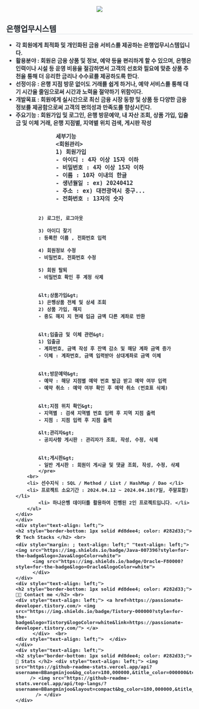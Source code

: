 <div align= "center">
    <img src="https://capsule-render.vercel.app/api?type=wave&color=009577&height=180&text=Java%20Basic%20Project&animation=&fontColor=000000&fontSize=70" />
    </div>
    <div style="text-align: left;"> 
    <h2 style="border-bottom: 1px solid #d8dee4; color: #282d33;"> 은행업무시스템 </h2>  
    <div style="font-weight: 700; font-size: 15px; text-align: left; color: #282d33;"> 
        <ul dir="auto">
        <li>각 회원에게 최적화 및 개인화된 금융 서비스를 제공하는 은행업무시스템입니다.</li>
        <li> 활용분야 : 회원은 금융 상품 및 정보, 예약 등을 편리하게 할 수 있으며, 은행은 인력이나 시설 등 운영 비용을 절감하면서 고객의 선호와 필요에 맞춘 상품 추천을 통해 더 유리한 금리나 수수료를 제공하도록 한다.</li>
        <li> 선정이유 : 은행 지점 방문 없이도 거래를 쉽게 하거나, 예약 서비스를 통해 대기 시간을 줄임으로써 시간과 노력을 절약하기 위함이다.</li>
        <li> 개발목표 : 회원에게 실시간으로 최신 금융 시장 동향 및 상품 등 다양한 금융 정보를 제공함으로써 고객의 편의성과 만족도를 향상시킨다. </li>
        <li> 주요기능 : 회원가입 및 로그인, 은행 방문예약, 내 자산 조회, 상품 가입, 입출금 및 이체 거래, 은행 지점별, 지역별 위치 검색, 게시판 작성</li>
                <pre class="notranslate">
            세부기능
            &lt;회원관리&gt;
            1) 회원가입
            - 아이디 : 4자 이상 15자 이하
            - 비밀번호 : 4자 이상 15자 이하
            - 이름 : 10자 이내의 한글
            - 생년월일 : ex) 20240412
            - 주소 : ex) 대전광역시 중구...
            - 전화번호 : 13자의 숫자
            
            2) 로그인, 로그아웃
          
            3) 아이디 찾기
            : 등록한 이름 , 전화번호 입력

            4) 회원정보 수정
            - 비밀번호, 전화번호 수정
            
            5) 회원 탈퇴
            - 비밀번호 확인 후 계정 삭제
 
 
            &lt;상품가입&gt;
            1) 은행상품 전체 및 상세 조회
            2) 상품 가입, 해지
            - 중도 해지 지 현재 입금 금액 다른 계좌로 반환

             
            &lt;입출금 및 이체 관련&gt;
            1) 입출금 
            - 계좌번호, 금액 작성 후 잔액 감소 및 해당 계좌 금액 증가
            - 이체 : 계좌번호, 금액 입력받아 상대계좌로 금액 이체
       
             
            &lt;방문예약&gt;
            - 예약 : 해당 지점별 예약 번호 발급 받고 예약 여부 입력
            - 예약 취소 : 예약 여부 확인 후 예약 취소 (번호표 삭제)

             
            &lt;지점 위치 확인&gt;
            - 지역별 : 검색 지역별 번호 입력 후 지역 지점 출력
            - 지점 : 지점 입력 후 지점 출력
             
            &lt;관리자&gt;
            - 공지사항 게시판 : 관리자가 조회, 작성, 수정, 삭제

             
            &lt;게시판&gt;
            - 일반 게시판 : 회원이 게시글 및 댓글 조회, 작성, 수정, 삭제
            </pre>   
        <br>    
        <li> 선수지식 : SQL / Method / List / HashMap / Dao </li>
        <li> 프로젝트 소요기간 : 2024.04.12 ~ 2024.04.18(7일, 주말포함)</li>
            <li> 하나은행 데이터를 활용하여 진행된 2인 프로젝트입니다. </li>
        </ul> 
    </div> 
    </div>
    <div style="text-align: left;">
    <h2 style="border-bottom: 1px solid #d8dee4; color: #282d33;"> 🛠️ Tech Stacks </h2> <br> 
    <div style="margin: ; text-align: left;" "text-align: left;"> <img src="https://img.shields.io/badge/Java-007396?style=for-the-badge&logo=Java&logoColor=white">
          <img src="https://img.shields.io/badge/Oracle-F80000?style=for-the-badge&logo=Oracle&logoColor=white">
          </div>
    </div>
    <div style="text-align: left;">
    <h2 style="border-bottom: 1px solid #d8dee4; color: #282d33;"> 🧑‍💻 Contact me </h2> <br> 
    <div style="text-align: left;"> <a href=https://passionate-developer.tistory.com/> <img src="https://img.shields.io/badge/Tistory-000000?style=for-the-badge&logo=Tistory&logoColor=white&link=https://passionate-developer.tistory.com/"> </a>
          </div>  <br> 
    <div style="text-align: left;">  </div> 
    </div>
    <div style="text-align: left;"> 
    <h2 style="border-bottom: 1px solid #d8dee4; color: #282d33;"> 🏅 Stats </h2> <div style="text-align: left;"> <img src="https://github-readme-stats.vercel.app/api?username=BBangminjoo&bg_color=180,000000,&title_color=000000&text_color=000000"
         /> <img src="https://github-readme-stats.vercel.app/api/top-langs/?username=BBangminjoo&layout=compact&bg_color=180,000000,&title_color=000000&text_color=000000"
           /> </div> 
    </div>
    
